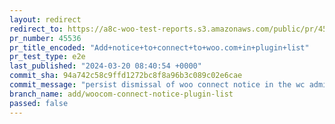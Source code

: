 ```yaml
---
layout: redirect
redirect_to: https://a8c-woo-test-reports.s3.amazonaws.com/public/pr/45536/e2e/index.html
pr_number: 45536
pr_title_encoded: "Add+notice+to+connect+to+woo.com+in+plugin+list"
pr_test_type: e2e
last_published: "2024-03-20 08:40:54 +0000"
commit_sha: 94a742c58c9ffd1272bc8f8a96b3c089c02e6cae
commit_message: "persist dismissal of woo connect notice in the wc admin settings page"
branch_name: add/woocom-connect-notice-plugin-list
passed: false
---
```

